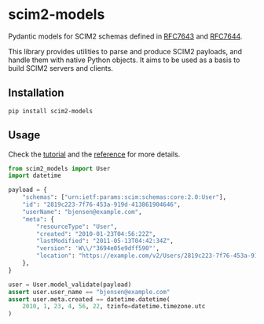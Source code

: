 # scim2-models

Pydantic models for SCIM2 schemas defined in [RFC7643](https://datatracker.ietf.org/doc/html/rfc7643.html) and [RFC7644](https://datatracker.ietf.org/doc/html/rfc7644.html).

This library provides utilities to parse and produce SCIM2 payloads, and handle them with native Python objects.
It aims to be used as a basis to build SCIM2 servers and clients.

## Installation

```shell
pip install scim2-models
```

## Usage

Check the [tutorial](https://scim2-models.readthedocs.io/en/latest/tutorial.html) and the [reference](https://scim2-models.readthedocs.io/en/latest/reference.html) for more details.

```python
from scim2_models import User
import datetime

payload = {
    "schemas": ["urn:ietf:params:scim:schemas:core:2.0:User"],
    "id": "2819c223-7f76-453a-919d-413861904646",
    "userName": "bjensen@example.com",
    "meta": {
        "resourceType": "User",
        "created": "2010-01-23T04:56:22Z",
        "lastModified": "2011-05-13T04:42:34Z",
        "version": 'W\\/"3694e05e9dff590"',
        "location": "https://example.com/v2/Users/2819c223-7f76-453a-919d-413861904646",
    },
}

user = User.model_validate(payload)
assert user.user_name == "bjensen@example.com"
assert user.meta.created == datetime.datetime(
    2010, 1, 23, 4, 56, 22, tzinfo=datetime.timezone.utc
)
```
